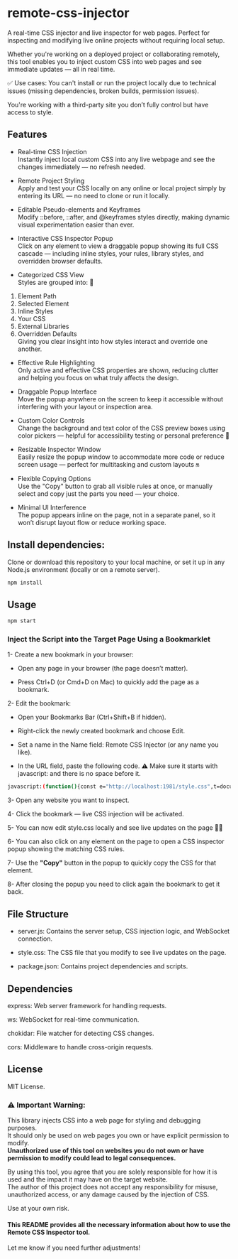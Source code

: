 # remote-css-injector

A real-time CSS injector and live inspector for web pages.
Perfect for inspecting and modifying live online projects without requiring local setup.

Whether you're working on a deployed project or collaborating remotely, this tool enables you to inject custom CSS into web pages and see immediate updates — all in real time.

✅ Use cases:
You can't install or run the project locally due to technical issues (missing dependencies, broken builds, permission issues).

You're working with a third-party site you don’t fully control but have access to style.

## Features

- Real-time CSS Injection  
  Instantly inject local custom CSS into any live webpage and see the changes immediately — no refresh needed.

- Remote Project Styling  
  Apply and test your CSS locally on any online or local project simply by entering its URL — no need to clone or run it locally.

- Editable Pseudo-elements and Keyframes  
  Modify ::before, ::after, and @keyframes styles directly, making dynamic visual experimentation easier than ever.

- Interactive CSS Inspector Popup  
  Click on any element to view a draggable popup showing its full CSS cascade — including inline styles, your rules, library styles, and overridden browser defaults.

- Categorized CSS View  
  Styles are grouped into: 📝

1. Element Path
2. Selected Element
3. Inline Styles
4. Your CSS
5. External Libraries
6. Overridden Defaults  
   Giving you clear insight into how styles interact and override one another.

- Effective Rule Highlighting  
  Only active and effective CSS properties are shown, reducing clutter and helping you focus on what truly affects the design.

- Draggable Popup Interface  
  Move the popup anywhere on the screen to keep it accessible without interfering with your layout or inspection area.

- Custom Color Controls  
  Change the background and text color of the CSS preview boxes using color pickers — helpful for accessibility testing or personal preference 🎨

- Resizable Inspector Window  
  Easily resize the popup window to accommodate more code or reduce screen usage — perfect for multitasking and custom layouts 🔛

- Flexible Copying Options  
  Use the "Copy" button to grab all visible rules at once, or manually select and copy just the parts you need — your choice.

- Minimal UI Interference  
  The popup appears inline on the page, not in a separate panel, so it won’t disrupt layout flow or reduce working space.

## Install dependencies:

Clone or download this repository to your local machine, or set it up in any Node.js environment (locally or on a remote server).

```bash
npm install
```

## Usage

```bash
npm start
```

### Inject the Script into the Target Page Using a Bookmarklet

1- Create a new bookmark in your browser:

- Open any page in your browser (the page doesn’t matter).

- Press Ctrl+D (or Cmd+D on Mac) to quickly add the page as a bookmark.

2- Edit the bookmark:

- Open your Bookmarks Bar (Ctrl+Shift+B if hidden).

- Right-click the newly created bookmark and choose Edit.

- Set a name in the Name field: Remote CSS Injector (or any name you like).

- In the URL field, paste the following code.
  ⚠️ Make sure it starts with javascript: and there is no space before it.

```bash
javascript:(function(){const e="http://localhost:1981/style.css",t=document.querySelector("link[data-live]");t&&t.remove();const o=document.createElement("link");o.rel="stylesheet",o.href=e+"?t="+Date.now(),o.setAttribute("data-live","true"),document.head.appendChild(o);const n=new WebSocket("ws://localhost:1981");n.onmessage=r=>{"css-updated"===r.data&&(o.href=e+"?t="+Date.now())};const l=document.getElementById("css-popup");l&&l.remove();const a=document.createElement("div"),s=JSON.parse(localStorage.getItem("css-popup-position")||"{}"),d=s.top||"10%",c=s.left||"50%",i=s.left?"":"translateX(-50%)";a.id="css-popup",a.style=`position:fixed;top:${d};left:${c};transform:${i};width:40%;background:#1e1e1e;color:#f1f1f1;font-family:sans-serif;z-index:999999;border-radius:8px;padding-top:2.5rem;box-shadow:0 0 15px rgba(0,0,0,.6);user-select:text;resize:both;overflow:auto;`;const r=document.createElement("div");r.style="cursor:move;position:absolute;top:0;left:0;right:0;background: #d9d9d9;display:flex;justify-content:space-between;align-items:center;padding:0.5rem;border-bottom:1px solid #444;z-index:9999999;gap:0.5rem;font-family:sans-serif;max-height:60vh;";const p=document.createElement("div"),m=document.createElement("button");m.textContent="Copy",m.style="background:#2d5466;color:white;border:none;padding:4px 8px;cursor:pointer;font-weight: bold;border-radius: 10%;";const u=document.createElement("input"),y=document.createElement("input");u.type="color",y.type="color",u.title="Background",y.title="Text Color",u.value="#2a2a2a",y.value="#f1f1f1",u.oninput=()=>{document.querySelectorAll("#css-popup pre").forEach(e=>e.style.background=u.value)},y.oninput=()=>{document.querySelectorAll("#css-popup pre").forEach(e=>e.style.color=y.value)},p.append(u,y,m),p.style="display:flex;align-items:center;column-gap:4%;";const f=document.createElement("button");f.textContent="X",f.style="background:#ba0404;color:white;border:none;padding:4px 8px;cursor:pointer;font-weight: bold;border-radius: 25%;",f.onclick=()=>{document.removeEventListener("click",b,!0),a.remove()},m.onclick=()=>{navigator.clipboard.writeText(g.textContent),m.textContent="Copied!",setTimeout(()=>m.textContent="Copy",1e3)},r.append(f,p);const g=document.createElement("div");g.style="padding:1rem;margin:0;white-space:normal;display:flex;flex-direction:column;gap:1rem;font-family:sans-serif;word-wrap: break-word;max-height: 50vh;overflow-y:scroll;",a.append(r,g),document.body.appendChild(a),function(e,t){let o=0,n=0,l=!1;t.addEventListener("mousedown",t=>{l=!0;const a=e.getBoundingClientRect();o=t.clientX-a.left,n=t.clientY-a.top,e.style.transform="none",document.body.style.userSelect="none"}),document.addEventListener("mousemove",t=>{if(l){const l=t.clientX-o,a=t.clientY-n;e.style.left=`${l}px`,e.style.top=`${a}px`,localStorage.setItem("css-popup-position",JSON.stringify({left:`${l}px`,top:`${a}px`}))}}),document.addEventListener("mouseup",()=>{l=!1,document.body.style.userSelect="auto"})}(a,r);const h=(e,t,o)=>{const n=document.createElement("div"),l=document.createElement("div");l.textContent=e,l.style=`background:${t};color:black;padding:4px 8px;border-radius:4px 4px 0 0;font-family:sans-serif;font-weight: bold;`;const a=document.createElement("pre");return a.textContent=o,a.style="background:#2a2a2a;margin:0;padding:0.5rem;border-radius:0 0 4px 4px;white-space:pre-wrap;overflow-x:auto;font-weight:bold;",n.append(l,a),n},v=e=>e.split(",").every(e=>["*","::before","::after","html","body"].includes(e.trim())||/^\W*$/.test(e.trim()));let b=function(e){if(a.contains(e.target))return;e.preventDefault(),e.stopPropagation();const t=e.target,o=t.getAttribute("style")?t.getAttribute("style").split(";").map(e=>e.trim()).filter(Boolean).join(";\n")+";":"",n=[],l=[],s=window.getComputedStyle(t),d=document.createElement(t.tagName);t.classList.forEach(e=>d.classList.add(e)),d.style.all="initial",document.body.appendChild(d);const c=window.getComputedStyle(d),i=[];for(const e of s)c.getPropertyValue(e)!==s.getPropertyValue(e)&&!e.startsWith("-webkit")&&i.push(`${e}: ${s.getPropertyValue(e)};`);document.body.removeChild(d);for(const e of document.styleSheets)try{const t=e.cssRules||e.rules;if(!t)continue;for(const o of t)o.selectorText&&target.matches(o.selectorText)&&!v(o.selectorText)&&((e.href||"").includes("style.css")||(e.href||"").startsWith(location.origin)?n.push(o.cssText):l.push(o.cssText))}catch{}g.innerHTML="";const r=t.tagName.toLowerCase()+(t.id?"#"+t.id:"")+(t.className?"."+[...t.classList].join("."):""),x=[];let E=t;while(E&&E!==document.body){let e=E.tagName.toLowerCase();E.id&&(e+="#"+E.id),E.classList.length&&(e+="."+[...E.classList].join(".")),x.unshift(e),E=E.parentElement}const w=x.join(" > ");g.appendChild(h("Element Path","#38bdf8",w)),g.appendChild(h("Selected Element","#00bcd4",r)),o&&g.appendChild(h("Inline Styles","#a777fd",o)),n.length&&g.appendChild(h("Your CSS","#94dd3e",n.join("\n\n"))),l.length&&g.appendChild(h("External Library","#ff7c00",l.join("\n\n"))),i.length&&g.appendChild(h("Overridden Default Styles","#ffc107",i.join("\n\n"))),a.scrollTop=0};document.addEventListener("click",b,!0)})();

```

3- Open any website you want to inspect.

4- Click the bookmark — live CSS injection will be activated.

5- You can now edit style.css locally and see live updates on the page 🎉🎉

6- You can also click on any element on the page to open a CSS inspector popup showing the matching CSS rules.

7- Use the **"Copy"** button in the popup to quickly copy the CSS for that element.

8- After closing the popup you need to click again the bookmark to get it back.

## File Structure

- server.js: Contains the server setup, CSS injection logic, and WebSocket connection.

- style.css: The CSS file that you modify to see live updates on the page.

- package.json: Contains project dependencies and scripts.

## Dependencies

express: Web server framework for handling requests.

ws: WebSocket for real-time communication.

chokidar: File watcher for detecting CSS changes.

cors: Middleware to handle cross-origin requests.

## License

MIT License.

### ⚠️ Important Warning:

This library injects CSS into a web page for styling and debugging purposes.  
It should only be used on web pages you own or have explicit permission to modify.  
**Unauthorized use of this tool on websites you do not own or have permission to modify could lead to legal consequences.**

By using this tool, you agree that you are solely responsible for how it is used and the impact it may have on the target website.  
The author of this project does not accept any responsibility for misuse, unauthorized access, or any damage caused by the injection of CSS.

Use at your own risk.

#### This README provides all the necessary information about how to use the Remote CSS Inspector tool.

Let me know if you need further adjustments!
